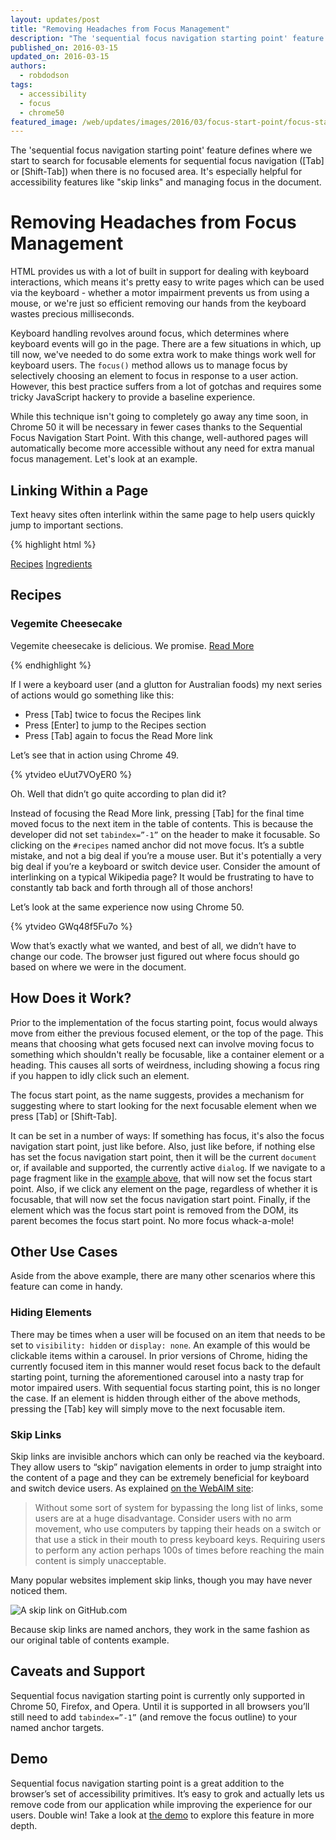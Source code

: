 ```yaml
---
layout: updates/post
title: "Removing Headaches from Focus Management"
description: "The 'sequential focus navigation starting point' feature defines where we start to search for focusable elements for sequential focus navigation ([Tab] or [Shift-Tab]) when there is no focused area. It's especially helpful for accessibility features like skip links and managing focus in the document."
published_on: 2016-03-15
updated_on: 2016-03-15
authors:
  - robdodson
tags:
  - accessibility
  - focus
  - chrome50
featured_image: /web/updates/images/2016/03/focus-start-point/focus-start-thumb.jpg
---
```


<p class="intro">The 'sequential focus navigation starting point' feature defines where we start to search for focusable elements for sequential focus navigation ([Tab] or [Shift-Tab]) when there is no focused area. It's especially helpful for accessibility features like "skip links" and managing focus in the document.</p>


# Removing Headaches from Focus Management

HTML provides us with a lot of built in support for dealing with keyboard interactions, which means it's pretty easy to write pages which can be used via the keyboard - whether a motor impairment prevents us from using a mouse, or we're just so efficient removing our hands from the keyboard wastes precious milliseconds.

Keyboard handling revolves around focus, which determines where keyboard events will go in the page. There are a few situations in which, up till now, we've needed to do some extra work to make things work well for keyboard users. The `focus()` method allows us to manage focus by selectively choosing an element to focus in response to a user action. However, this best practice suffers from a lot of gotchas and requires some tricky JavaScript hackery to provide a baseline experience.

While this technique isn't going to completely go away any time soon, in Chrome 50 it will be necessary in fewer cases thanks to the Sequential Focus Navigation Start Point. With this change, well-authored pages will automatically become more accessible without any need for extra manual focus management. Let's look at  an example.

## Linking Within a Page
Text heavy sites often interlink within the same page to help users quickly jump to important sections.

{% highlight html %}
<!-- Table of Contents -->
<a href=”#recipes”>Recipes</a>
<a href=”#ingredients”>Ingredients</a>

<!-- Recipes Section -->
<h2 id=”recipes”>Recipes</h1>
<h3>Vegemite Cheesecake</h3>
<p>
  Vegemite cheesecake is delicious. We promise.
  <a href=”cheesecake.html”>Read More</a>
</p>
{% endhighlight %}

If I were a keyboard user (and a glutton for Australian foods) my next series of actions would go something like this:

- Press \[Tab\] twice to focus the Recipes link
- Press \[Enter\] to jump to the Recipes section
- Press \[Tab\] again to focus the Read More link

Let’s see that in action using Chrome 49.

{% ytvideo eUut7VOyER0 %}

Oh. Well that didn’t go quite according to plan did it?

Instead of focusing the Read More link, pressing \[Tab\] for the final time moved focus to the next item in the table of contents. This is because the developer did not set `tabindex=”-1”` on the header to make it focusable. So clicking on the `#recipes` named anchor did not move focus. It’s a subtle mistake, and not a big deal if you’re a mouse user. But it's potentially a very big deal if you’re a keyboard or switch device user. Consider the amount of interlinking on a typical Wikipedia page? It would be frustrating to have to constantly tab back and forth through all of those anchors!

Let’s look at the same experience now using Chrome 50.

<a id="chrome-50-focus" href="#"></a>
{% ytvideo GWq48f5Fu7o %}

Wow that’s exactly what we wanted, and best of all, we didn’t have to change our code. The browser just figured out where focus should go based on where we were in the document.

## How Does it Work?
Prior to the implementation of the focus starting point, focus would always move from either the previous focused element, or the top of the page. This means that choosing what gets focused next can involve moving focus to something which shouldn't really be focusable, like a container element or a heading. This causes all sorts of weirdness, including showing a focus ring if you happen to idly click such an element.

The focus start point, as the name suggests, provides a mechanism for suggesting where to start looking for the next focusable element when we press \[Tab\] or \[Shift-Tab\].

It can be set in a number of ways:
If something has focus, it's also the focus navigation start point, just like before.
Also, just like before, if nothing else has set the focus navigation start point, then it will be the current `document` or, if available and supported, the currently active `dialog`.
If we navigate to a page fragment like in the <a href="#chrome-50-focus">example above</a>, that will now set the focus start point.
Also, if we click any element on the page, regardless of whether it is focusable, that will now set the focus navigation start point.
Finally, if the element which was the focus start point is removed from the DOM, its parent becomes the focus start point. No more focus whack-a-mole!

## Other Use Cases
Aside from the above example, there are many other scenarios where this feature can come in handy.

### Hiding Elements
There may be times when a user will be focused on an item that needs to be set to `visibility: hidden` or `display: none`. An example of this would be clickable items within a carousel. In prior versions of Chrome, hiding the currently focused item in this manner would reset focus back to the default starting point, turning the aforementioned carousel into a nasty trap for motor impaired users. With sequential focus starting point, this is no longer the case. If an element is hidden through either of the above methods, pressing the \[Tab\] key will simply move to the next focusable item.

### Skip Links
Skip links are invisible anchors which can only be reached via the keyboard. They allow users to “skip” navigation elements in order to jump straight into the content of a page and they can be extremely beneficial for keyboard and switch device users. As explained [on the WebAIM site](http://webaim.org/techniques/skipnav/):

> Without some sort of system for bypassing the long list of links, some users are at a huge disadvantage. Consider users with no arm movement, who use computers by tapping their heads on a switch or that use a stick in their mouth to press keyboard keys. Requiring users to perform any action perhaps 100s of times before reaching the main content is simply unacceptable.


Many popular websites implement skip links, though you may have never noticed them.

![A skip link on GitHub.com](/web/updates/images/2016/03/focus-start-point/gh-skip.jpg)

Because skip links are named anchors, they work in the same fashion as our original table of contents example.

## Caveats and Support
Sequential focus navigation starting point is currently only supported in Chrome 50, Firefox, and Opera. Until it is supported in all browsers you’ll still need to add `tabindex=”-1”` (and remove the focus outline) to your named anchor targets.

## Demo
Sequential focus navigation starting point is a great addition to the browser’s set of accessibility primitives. It’s easy to grok and actually lets us remove code from our application while improving the experience for our users. Double win! Take a look at [the demo](https://googlechrome.github.io/samples/focus-navigation-start-point/index.html) to explore this feature in more depth.
